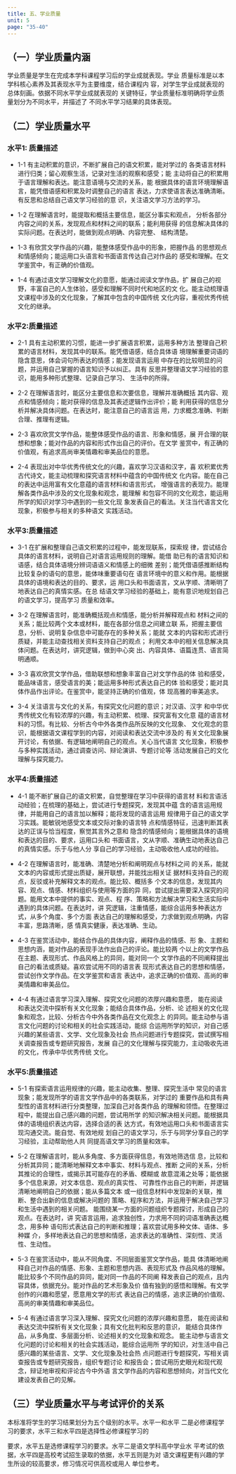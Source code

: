 ```yaml
---
title: 五、学业质量
unit: 5
page: "35-40"
---
```


## （一）学业质量内涵

学业质量是学生在完成本学科课程学习后的学业成就表现。学业
质量标准是以本学科核心素养及其表现水平为主要维度，结合课程内
容，对学生学业成就表现的总体刻画。依据不同水平学业成就表现的
关键特征，学业质量标准明确将学业质量划分为不同水平，并描述了
不同水平学习结果的具体表现。

## （二）学业质量水平

### 水平1: 质量描述

- 1-1  有主动积累的意识，不断扩展自己的语文积累，能对学过的
    各类语言材料进行归类；留心观察生活，记录对生活的观察和感受；能
    主动将自己的积累用于语言理解和表达。能注意语境与交流的关系，能
    根据具体的语言环境理解语言，能凭借语感和积累及时调整自己的语言
    表达，力求使语言表达准确清晰。有反思和总结自己语文学习经验的意
    识，关注语文学习方法的学习。

- 1-2  在理解语言时，能提取和概括主要信息，能区分事实和观点，
    分析各部分内容之间的关系，发现观点和材料之间的联系；能利用获得
    的信息解决具体的实际问题。在表达时，能做到观点明确、内容完整、
    结构清楚。

- 1-3  有欣赏文学作品的兴趣，能整体感受作品中的形象，把握作品
    的思想观点和情感倾向；能运用口头语言和书面语言传达自己对作品的
    感受和理解。在文学鉴赏中，有正确的价值观。

- 1-4  有通过语文学习理解文化的意愿，能通过阅读文学作品，扩
    展自己的视野，丰富自己的人生体验，感受和理解不同时代和地区的文
    化。能主动梳理语文课程中涉及的文化现象，了解其中包含的中国传统
    文化内容，重视优秀传统文化的继承。

### 水平2:质量描述

- 2-1  具有主动积累的习惯，能进一步扩展语言积累，运用多种方法
    整理自己积累的语言材料，发现其中的联系。能凭借语感，结合具体语
    境理解重要词语的隐含意思，体会词句所表达的情感；能发现语言运用
    中存在的比较明显的问题，并运用自己掌握的语言知识予以纠正。具有
    反思并整理语文学习经验的意识，能用多种形式整理、记录自己学习、
    生活中的所得。

- 2-2  在理解语言时，能区分主要信息和次要信息，理解并准确概括
    其内容、观点和情感倾向；能对获得的信息及其表述逻辑作出评价；能
    利用获得的信息分析并解决具体问题。在表达时，能注意自己的语言运
    用，力求概念准确、判断合理、推理有逻辑。

- 2-3  喜欢欣赏文学作品，能整体感受作品的语言、形象和情感，展
    开合理的联想和想象；能对作品的内容和形式作出自己的评价。在文学
    鉴赏中，有正确的价值观，有追求高尚审美情趣和审美品位的意愿。

- 2-4  表现出对中华优秀传统文化的兴趣，喜欢学习汉语和汉字，喜
    欢积累优秀古代诗文，能主动梳理和探究语言材料中蕴含的中国传统文
    化内容。能在自己的表达中运用富有文化意蕴的语言材料和语言形式，
    增强语言的表现力。能理解各类作品中涉及的文化现象和观念，能理解
    和包容不同的文化观念，能运用所学的知识对学习中遇到的一些文化现
    象发表自己的看法。关注当代语言文化现象，积极参与相关的多种语文
    实践活动。

### 水平3:质量描述

- 3-1  在扩展和整理自己语文积累的过程中，能发现联系，探索规
    律，尝试结合具体的语言材料，说明自己对语言运用规则的理解。能借
    助已有的语言知识和语感，结合具体语境分辨词语语义和情感上的细微
    差别；能凭借语感推断结构比较复杂的语句的意思，能体味重要语句在
    语言环境中的意义和作用。能根据具体的语境和表达的目的、要求，运
    用口头和书面语言，文从字顺、清晰明了地表达自己的真情实感。在总
    结语文学习经验的基础上，能有意识地规划自己的语文学习，提高学习
    质量和效率。

- 3-2  在理解语言时，能准确概括观点和情感，能分析并解释观点和
    材料之间的关系；能比较两个文本或材料，能在各部分信息之间建立联
    系，把握主要信息，分析、说明复杂信息中可能存在的多种关系；能就
    文本的内容和形式进行质疑，并能主动查找相关资料支持自己的观点；
    利用文本中的相关信息解决具体问题。在表达时，讲究逻辑，做到中心突
    出、内容具体、语篇连贯、语言简明通顺。

- 3-3  喜欢欣赏文学作品，借助联想和想象丰富自己对文学作品的体
    验和感受，能品味语言，感受语言的美；能运用多种形式表达自己的体
    验和感受；能对具体作品作出评论。在鉴赏中，能坚持正确的价值观，体
    现高雅的审美追求。

- 3-4  关注语言与文化的关系，有探究文化问题的意识；对汉语、汉字
    和中华优秀传统文化有较浓厚的兴趣，有主动积累、梳理、探究富有文化意
    蕴的语言材料的习惯。有比较、分析古今中外各类作品所反映的文化现象、
    文化观念的意识，能根据语文课程学到的内容，对阅读和表达交流中涉及的
    有关文化现象展开讨论，有依据、有逻辑地阐明自己的观点。关心当代语言
    文化现象，积极参与多种实践活动，通过调查访问、辩论演讲、专题讨论等
    活动发展自己的文化理解与探究能力。

### 水平4:质量描述

- 4-1  能不断扩展自己的语文积累，自觉整理在学习中获得的语言材
    料和言语活动经验；在梳理的基础上，尝试进行专题探究，发现其中蕴
    含的语言运用规律，并能用自己的语言加以解释；能将发现的语言运用
    规律用于自己的语文学习实践。能敏锐地感受文本或交际对象的语言特
    点和情感特征，迅速判断其表达的正误与恰当程度，察觉其言外之意和
    隐含的情感倾向；能根据具体的语境和表达的目的、要求，运用口头和
    书面语言，文从字顺、准确生动地表达自己的真情实感。乐于与他人分
    享自己的学习经验，主动吸收他人成功的经验。

- 4-2  在理解语言时，能准确、清楚地分析和阐明观点与材料之间
    的关系，能就文本的内容或形式提出质疑，展开联想，并能找出相关证
    据材料支持自己的观点，反驳或补充解释文本的观点。能比较、概括多
    个文本的信息，发现其内容、观点、情感、材料组织与使用等方面的异
    同，尝试提出需要深入探究的问题。能用文本中提供的事实、观点、程
    序、策略和方法解决学习和生活实际中遇到的具体问题。在表达时，讲
    究逻辑，注重情感，能综合运用多种表达方式，从多个角度、多个方面
    表达自己的理解和感受，力求做到观点明确，内容丰富，思路清晰，感
    情真实健康，表达准确、生动。

- 4-3  在鉴赏活动中，能结合作品的具体内容，阐释作品的情感、形
    象、主题和思想内涵，能对作品的表现手法作出自己的评论。能比较两
    个以上的文学作品在主题、表现形式、作品风格上的异同，能对同一个
    文学作品的不同阐释提出自己的看法或质疑。喜欢尝试用不同的语言表
    现形式表达自己的思想和情感，尝试创作文学作品。在文学鉴赏和语言
    表达中，追求正确的价值观、高尚的审美情趣和审美品位。

- 4-4  有通过语言学习深入理解、探究文化问题的浓厚兴趣和意愿，
    能在阅读和表达交流中探析有关文化现象；能结合具体作品，分析、论
    述相关的文化现象和观念，比较、分析古今中外各类作品在文化观念上
    的异同。能主动参与语言文化问题的讨论和相关的社会实践活动，能综
    合运用所学的知识，对自己感兴趣的某些语言、文学、文化现象及社会
    热点问题进行专题探究，尝试撰写相关调查报告或专题研究报告，发展
    自己的文化理解与探究能力，主动吸收先进的文化，传承中华优秀传统
    文化。

### 水平5:质量描述

- 5-1  有探索语言运用规律的兴趣，能主动收集、整理、探究生活中
    常见的语言现象；能发现所学的语言文学作品中的各类联系，对学过的
    重要作品和具有典型性的语言材料进行分类整理，加深自己对各类作品
    的理解和领悟。在整理过程中，能提出自己感兴趣的问题，尝试用所学
    的知识解决相关问题。能根据具体的语境组织表达内容，选择合适的表
    达方式，有效地运用口头和书面语言实现沟通交流。能自觉、有效地规
    划自己的语文学习，乐于与同学分享自己的学习经验，主动帮助他人共
    同提高语文学习的质量和效率。

- 5-2  在理解语言时，能从多角度、多方面获得信息，有效地筛选信
    息，比较和分析其异同；能清晰地解释文本中事实、材料与观点、推断
    之间的关系，分析其推论的合理性，或揭示其可能存在的矛盾、模糊或
    故意混淆之处等；能依据多个信息来源，对文本信息、观点的真实性、
    可靠性作出自己的判断，并逻辑清晰地阐明自己的依据；能从多篇文本
    或一组信息材料中发现新的关联，推断、整合出新的信息或解决问题的
    策略、程序和方法，并运用于解决自己学习和生活中遇到的相关问题。
    能围绕某一方面的问题组织专题探讨，形成自己的观点。在表达时，讲
    究语言运用，追求独创性，力求用不同的词语准确表达概念，用多种
    语句形式表达自己的判断和推理；喜欢尝试用多种文体、语体、多种媒
    介，多样地表达自己的思想和情感，追求表达的准确性、深刻性、灵活
    性、生动性。

- 5-3  在鉴赏活动中，能从不同角度、不同层面鉴赏文学作品，能具
    体清晰地阐释自己对作品的情感、形象、主题和思想内涵、表现形式及
    作品风格的理解。能比较多个不同作品的异同，能对同一作品的不同阐
    释发表自己的观点，且内容具体，依据充分。能对作品的艺术形象及价
    值有独到的感悟和理解。有文学创作的兴趣和愿望，愿意用文学的形式
    表达自己的情感，追求正确的价值观、高尚的审美情趣和审美品位。

- 5-4  有通过语言学习深入理解、探究文化问题的浓厚兴趣和意愿，
    能在阅读和表达交流中探析有关文化现象；具有文化批判和反思的意识，
    能结合具体作品，从多角度、多层面分析、论述相关的文化现象和观念。
    能主动参与语言文化问题的讨论和相关的社会实践活动，能综合运用所
    学的知识，对生活中自己感兴趣的某些语言、文学、文化现象及社会热
    点问题进行专题探究，写相关调查报告或专题研究报告，组织专题讨论
    和报告会；尝试用历史眼光和现代观念，辩证地审视和评论古今中外语
    言文学作品的内容和思想倾向，对当代文化建设发表自己的见解。

## （三）学业质量水平与考试评价的关系

本标准将学生的学习结果划分为五个级别的水平。水平一和水平
二是必修课程学习的要求，水平三和水平四是选择性必修课程学习的
<!-- 39 -->
要求，水平五是选修课程学习的要求。水平二是语文学科高中学业水
平考试的依据，水平四是高校考试招生录取的依据，水平五则是为对
语文课程更有兴趣的学生所设的较高要求，修习情况可供高校或用人
单位参考。

<!-- 40 -->
